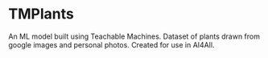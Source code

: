 # TMPlants

An ML model built using Teachable Machines. Dataset of plants drawn from google images and personal photos. Created for use in AI4All.
